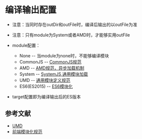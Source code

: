 # 编译输出配置

* 注意：当同时存在outDir和outFile时，编译后输出的以outFile为准
* 注意：只有module为System或者AMD时，才能够实用outFile
* module配置：
   
     * None -- 当module为none时，不能够编译模块
     * CommonJS -- [CommonJS规范](https://www.jianshu.com/p/dd08f4095a49)
     * AMD -- [AMD规范，异步加载机制](https://www.cnblogs.com/thinkingthigh/p/7642733.html)
     * System -- [SystemJS,通用模块加载](https://blog.csdn.net/weixin_39331259/article/details/92802638)
     * UMD -- [通用模块定义规范](https://www.jianshu.com/p/6e61bf5c4d23)
     * ES6(ES2015) -- [ES6模块化](http://es6.ruanyifeng.com/#docs/module)
 * target配置即为编译输出后的ES版本

## 参考文献
  
  * [UMD](https://www.jianshu.com/p/6e61bf5c4d23)
  * [前端模块化规范](https://www.jianshu.com/p/00ee4e45c0cd)